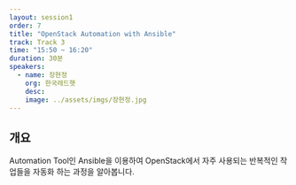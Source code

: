 ```yaml
---
layout: session1
order: 7
title: "OpenStack Automation with Ansible"
track: Track 3
time: "15:50 ~ 16:20"
duration: 30분
speakers:
  - name: 장현정
    org: 한국레드햇
    desc: 
    image: ../assets/imgs/장현정.jpg
---
```


## 개요

Automation Tool인 Ansible을 이용하여 OpenStack에서 자주 사용되는 반복적인 작업들을 자동화 하는 과정을 알아봅니다.